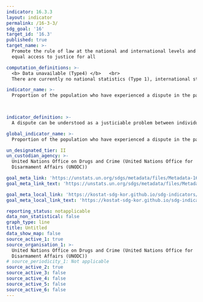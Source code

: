 ```yaml
---
indicator: 16.3.3
layout: indicator
permalink: /16-3-3/
sdg_goal: '16'
target_id: '16.3'
published: true
target_name: >-
  Promote the rule of law at the national and international levels and ensure
  equal access to justice for all

computation_definitions: >-
  <b> Data unavailable (Type4) </b>   <br>
  There are currently no national statistics (Type 1), international statistics (Type 2), or alternative national statistics (Type 3) available. The Data of Type 1, type 2, or type 3 can be also included in case of temporary unavailability.

indicator_name: >-
  Proportion of the population who have experienced a dispute in the past two years and who accessed a formal or informal dispute resolution mechanism, by type of mechanism

  

indicator_definition: >-
  A dispute can be understood as a justiciable problem between individuals or between individual(s) and an entity. 

global_indicator_name: >-
  Proportion of the population who have experienced a dispute in the past two years and who accessed a formal or informal dispute resolution mechanism, by type of mechanism

un_designated_tier: II
un_custodian_agency: >-
  United Nations Office on Drugs and Crime (United Nations Office for
  Disarmament Affairs (UNODC))

goal_meta_link: 'https://unstats.un.org/sdgs/metadata/files/Metadata-16-03-03.pdf'
goal_meta_link_text: 'https://unstats.un.org/sdgs/metadata/files/Metadata-16-03-03.pdf'

goal_meta_local_link: 'https://kostat-sdg-kor.github.io/sdg-indicators/public/data/Metadata-16-03-03_ENG.pdf'
goal_meta_local_link_text: 'https://kostat-sdg-kor.github.io/sdg-indicators/public/data/Metadata-16-03-03_ENG.pdf'

reporting_status: notapplicable
data_non_statistical: false
graph_type: line
title: Untitled
data_show_map: false
source_active_1: true
source_organisation_1: >-
  United Nations Office on Drugs and Crime (United Nations Office for
  Disarmament Affairs (UNODC))
# source_periodicity_1: Not applicable
source_active_2: true
source_active_3: false
source_active_4: false
source_active_5: false
source_active_6: false
---
```


